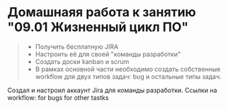 # Домашнаяя работа к занятию "09.01 Жизненный цикл ПО"

> - Получить бесплатную JIRA
> - Настроить её для своей "команды разработки"
> - Создать доски kanban и scrum
> - В рамках основной части необходимо создать собственные workflow для двух типов задач: bug и остальные типы задач.

Создал и настроил аккаунт Jira для команды разработки. 
Ссылки на workflow:
for bugs
for other tastks
